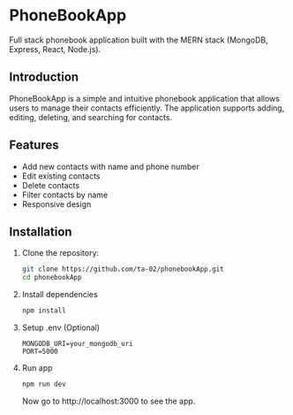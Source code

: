 # PhoneBookApp

Full stack phonebook application built with the MERN stack (MongoDB, Express, React, Node.js).


## Introduction

PhoneBookApp is a simple and intuitive phonebook application that allows users to manage their contacts efficiently. The application supports adding, editing, deleting, and searching for contacts.

## Features

- Add new contacts with name and phone number
- Edit existing contacts
- Delete contacts
- Filter contacts by name
- Responsive design

## Installation

1. Clone the repository:
   ```sh
   git clone https://github.com/ta-02/phonebookApp.git
   cd phonebookApp
   ```
2. Install dependencies
   ```zsh
   npm install
   ```
3. Setup .env (Optional)
   ```env
   MONGODB_URI=your_mongodb_uri
   PORT=5000
   ```
4. Run app
   ```zsh
   npm run dev
   ```
   Now go to http://localhost:3000 to see the app.

